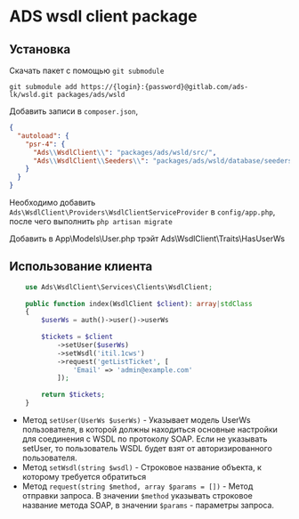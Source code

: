 # ADS wsdl client package

## Установка

Скачать пакет с помощью `git submodule`

```shell
git submodule add https://{login}:{password}@gitlab.com/ads-lk/wsld.git packages/ads/wsld
```

Добавить записи в `composer.json`,

```json
{
  "autoload": {
    "psr-4": {
      "Ads\\WsdlClient\\": "packages/ads/wsld/src/",
      "Ads\\WsdlClient\\Seeders\\": "packages/ads/wsld/database/seeders/"
    }
  }
}
```

Необходимо добавить `Ads\WsdlClient\Providers\WsdlClientServiceProvider` в `config/app.php`,
после чего выполнить `php artisan migrate`

Добавить в App\Models\User.php трэйт Ads\WsdlClient\Traits\HasUserWs

## Использование клиента

```php
    use Ads\WsdlClient\Services\Clients\WsdlClient;
    
    public function index(WsdlClient $client): array|stdClass
    {
        $userWs = auth()->user()->userWs
    
        $tickets = $client
            ->setUser($userWs)
            ->setWsdl('itil.1cws')
            ->request('getListTicket', [
                'Email' => 'admin@example.com'
            ]);
            
        return $tickets;
    }
```

* Метод `setUser(UserWs $userWs)` - Указывает модель UserWs пользователя, в которой должны находиться основные
  настройки для соединения с WSDL по протоколу SOAP. Если не указывать setUser, то пользователь WSDL будет взят от
  авторизированного пользователя.
* Метод `setWsdl(string $wsdl)` - Строковое название объекта, к которому требуется обратиться
* Метод `request(string $method, array $params = [])` - Метод отправки запроса. В значении `$method` указывать строковое
  название метода SOAP, в значении `$params` - параметры запроса.

